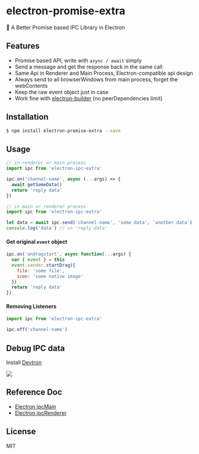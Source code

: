 # electron-promise-extra

:dart: A Better Promise based IPC Library in Electron

## Features

- Promise based API, write with `async / await` simply
- Send a message and get the response back in the same call
- Same Api in Renderer and Main Process, Electron-compatible api design
- Always send to all browserWindows from main process, forget the webContents
- Keep the raw event object just in case
- Work fine with [electron-builder](https://github.com/electron-userland/electron-builder) (no peerDependencies limit)

## Installation

```sh
$ npm install electron-promise-extra --save
```

## Usage

```js
// in renderer or main process
import ipc from 'electron-ipc-extra'

ipc.on('channel-name', async (...args) => {
  await getSomeData()
  return 'reply data'
})
```

```js
// in main or renderer process
import ipc from 'electron-ipc-extra'

let data = await ipc.send('channel-name', 'some data', 'another data')
console.log('data') // => 'reply data'
```

#### Get original `event` object

```js
ipc.on('ondragstart', async function(...args) {
  var { event } = this
  event.sender.startDrag({
    file: 'some file',
    icon: 'some native image'
  })
  return 'reply data'
})
```

#### Removing Listeners

```js
import ipc from 'electron-ipc-extra'

ipc.off('channel-name')
```

## Debug IPC data

Install [Devtron](https://electronjs.org/devtron)

![](https://user-images.githubusercontent.com/4565306/58407374-35f5cc80-809e-11e9-99e5-cf1c7f12ad6c.png)

## Reference Doc

- [Electron ipcMain](https://electronjs.org/docs/api/ipc-main)
- [Electron ipcRenderer](https://electronjs.org/docs/api/ipc-renderer)

## License

MIT
